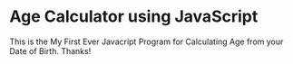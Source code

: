 # Age Calculator using JavaScript
This is the My First Ever Javacript Program for Calculating Age from your Date of Birth.
Thanks!
